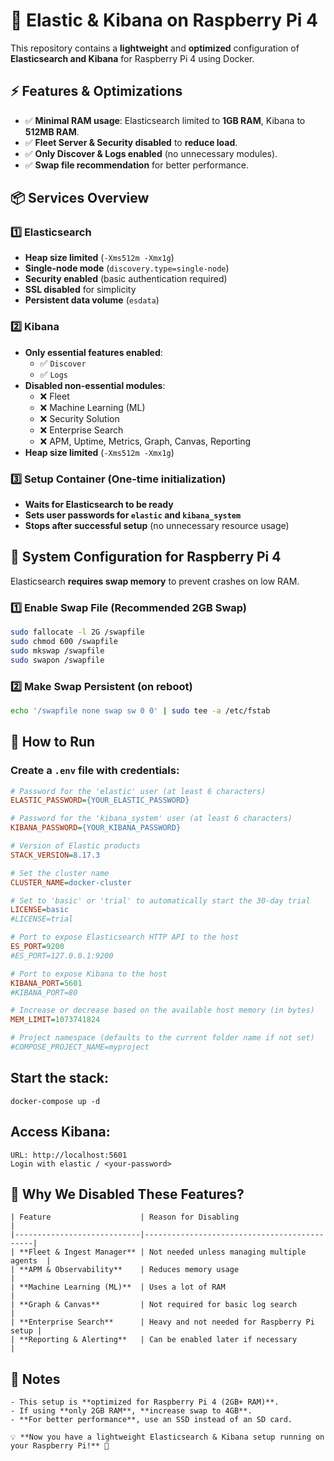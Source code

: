 # 🚀 Elastic & Kibana on Raspberry Pi 4

This repository contains a **lightweight** and **optimized** configuration of **Elasticsearch and Kibana** for Raspberry Pi 4 using Docker.

## ⚡ Features & Optimizations

- ✅ **Minimal RAM usage**: Elasticsearch limited to **1GB RAM**, Kibana to **512MB RAM**.
- ✅ **Fleet Server & Security disabled** to **reduce load**.
- ✅ **Only Discover & Logs enabled** (no unnecessary modules).
- ✅ **Swap file recommendation** for better performance.

## 📦 Services Overview

### **1️⃣ Elasticsearch**

- **Heap size limited** (`-Xms512m -Xmx1g`)
- **Single-node mode** (`discovery.type=single-node`)
- **Security enabled** (basic authentication required)
- **SSL disabled** for simplicity
- **Persistent data volume** (`esdata`)

### **2️⃣ Kibana**

- **Only essential features enabled**:
  - ✅ `Discover`
  - ✅ `Logs`
- **Disabled non-essential modules**:
  - ❌ Fleet
  - ❌ Machine Learning (ML)
  - ❌ Security Solution
  - ❌ Enterprise Search
  - ❌ APM, Uptime, Metrics, Graph, Canvas, Reporting
- **Heap size limited** (`-Xms512m -Xmx1g`)

### **3️⃣ Setup Container (One-time initialization)**

- **Waits for Elasticsearch to be ready**
- **Sets user passwords for `elastic` and `kibana_system`**
- **Stops after successful setup** (no unnecessary resource usage)

## 🔧 **System Configuration for Raspberry Pi 4**

Elasticsearch **requires swap memory** to prevent crashes on low RAM.

### **1️⃣ Enable Swap File (Recommended 2GB Swap)**

```sh
sudo fallocate -l 2G /swapfile
sudo chmod 600 /swapfile
sudo mkswap /swapfile
sudo swapon /swapfile
```

### **2️⃣ Make Swap Persistent (on reboot)**

```sh
echo '/swapfile none swap sw 0 0' | sudo tee -a /etc/fstab
```
## 🚀 How to Run

### **Create a `.env` file with credentials:**
```ini
# Password for the 'elastic' user (at least 6 characters)
ELASTIC_PASSWORD={YOUR_ELASTIC_PASSWORD}

# Password for the 'kibana_system' user (at least 6 characters)
KIBANA_PASSWORD={YOUR_KIBANA_PASSWORD}

# Version of Elastic products
STACK_VERSION=8.17.3

# Set the cluster name
CLUSTER_NAME=docker-cluster

# Set to 'basic' or 'trial' to automatically start the 30-day trial
LICENSE=basic
#LICENSE=trial

# Port to expose Elasticsearch HTTP API to the host
ES_PORT=9200
#ES_PORT=127.0.0.1:9200

# Port to expose Kibana to the host
KIBANA_PORT=5601
#KIBANA_PORT=80

# Increase or decrease based on the available host memory (in bytes)
MEM_LIMIT=1073741824

# Project namespace (defaults to the current folder name if not set)
#COMPOSE_PROJECT_NAME=myproject
```

## Start the stack:
```
docker-compose up -d
```

## Access Kibana:
```
URL: http://localhost:5601
Login with elastic / <your-password>
```

## 🎯 Why We Disabled These Features?
```
| Feature                    | Reason for Disabling                        |
|----------------------------|---------------------------------------------|
| **Fleet & Ingest Manager** | Not needed unless managing multiple agents  |
| **APM & Observability**    | Reduces memory usage                        |
| **Machine Learning (ML)**  | Uses a lot of RAM                           |
| **Graph & Canvas**         | Not required for basic log search           |
| **Enterprise Search**      | Heavy and not needed for Raspberry Pi setup |
| **Reporting & Alerting**   | Can be enabled later if necessary           |
```
## 📌 Notes
```
- This setup is **optimized for Raspberry Pi 4 (2GB+ RAM)**.
- If using **only 2GB RAM**, **increase swap to 4GB**.
- **For better performance**, use an SSD instead of an SD card.

💡 **Now you have a lightweight Elasticsearch & Kibana setup running on your Raspberry Pi!** 🚀
```

